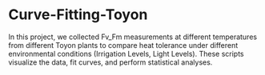 # Curve-Fitting-Toyon

In this project, we collected Fv_Fm measurements at different temperatures from different Toyon plants to compare heat tolerance under different environmental conditions (Irrigation Levels, Light Levels). These scripts visualize the data, fit curves, and perform statistical analyses. 
